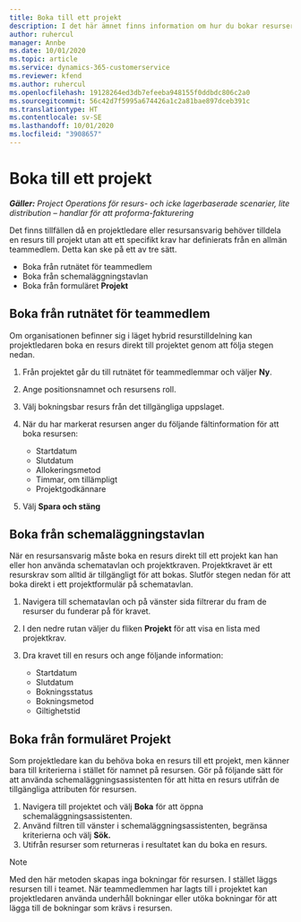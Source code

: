 ```yaml
---
title: Boka till ett projekt
description: I det här ämnet finns information om hur du bokar resurser för ett projekt.
author: ruhercul
manager: Annbe
ms.date: 10/01/2020
ms.topic: article
ms.service: dynamics-365-customerservice
ms.reviewer: kfend
ms.author: ruhercul
ms.openlocfilehash: 19128264ed3db7efeeba948155f0ddbdc806c2a0
ms.sourcegitcommit: 56c42d7f5995a674426a1c2a81bae897dceb391c
ms.translationtype: HT
ms.contentlocale: sv-SE
ms.lasthandoff: 10/01/2020
ms.locfileid: "3908657"
---
```

# <a name="book-to-a-project"></a>Boka till ett projekt

_**Gäller:** Project Operations för resurs- och icke lagerbaserade scenarier, lite distribution – handlar för att proforma-fakturering_

Det finns tillfällen då en projektledare eller resursansvarig behöver tilldela en resurs till projekt utan att ett specifikt krav har definierats från en allmän teammedlem. Detta kan ske på ett av tre sätt.

- Boka från rutnätet för teammedlem
- Boka från schemaläggningstavlan
- Boka från formuläret **Projekt**

## <a name="book-from-the-team-member-grid"></a>Boka från rutnätet för teammedlem

Om organisationen befinner sig i läget hybrid resurstilldelning kan projektledaren boka en resurs direkt till projektet genom att följa stegen nedan.

1. Från projektet går du till rutnätet för teammedlemmar och väljer **Ny**.
2. Ange positionsnamnet och resursens roll.
3. Välj bokningsbar resurs från det tillgängliga uppslaget.
4. När du har markerat resursen anger du följande fältinformation för att boka resursen:

    - Startdatum
    - Slutdatum
    - Allokeringsmetod
    - Timmar, om tillämpligt
    - Projektgodkännare

6. Välj **Spara och stäng**

## <a name="book-from-the-schedule-board"></a>Boka från schemaläggningstavlan

När en resursansvarig måste boka en resurs direkt till ett projekt kan han eller hon använda schematavlan och projektkraven. Projektkravet är ett resurskrav som alltid är tillgängligt för att bokas. Slutför stegen nedan för att boka direkt i ett projektformulär på schematavlan.

1. Navigera till schematavlan och på vänster sida filtrerar du fram de resurser du funderar på för kravet.
2. I den nedre rutan väljer du fliken **Projekt** för att visa en lista med projektkrav.
3. Dra kravet till en resurs och ange följande information:

    - Startdatum
    - Slutdatum
    - Bokningsstatus
    - Bokningsmetod
    - Giltighetstid

## <a name="book-from-the-project-form"></a>Boka från formuläret Projekt

Som projektledare kan du behöva boka en resurs till ett projekt, men känner bara till kriterierna i stället för namnet på resursen. Gör på följande sätt för att använda schemaläggningsassistenten för att hitta en resurs utifrån de tillgängliga attributen för resursen. 

1. Navigera till projektet och välj **Boka** för att öppna schemaläggningsassistenten.
2. Använd filtren till vänster i schemaläggningsassistenten, begränsa kriterierna och välj **Sök.**
3. Utifrån resurser som returneras i resultatet kan du boka en resurs.

> [!NOTE]
> Med den här metoden skapas inga bokningar för resursen. I stället läggs resursen till i teamet. När teammedlemmen har lagts till i projektet kan projektledaren använda underhåll bokningar eller utöka bokningar för att lägga till de bokningar som krävs i resursen.
